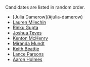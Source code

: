 

Candidates are listed in random order.


- <div class=cname>[Julia Damerow](#julia-damerow)</div>
- [Lauren Milechin](#lauren-milechin) 
- [Rinku Gupta](#rinku-gupta)
- [Joshua Teves](#joshua-teves)
- [Kenton McHenry](#kenton-mchenry)
- [Miranda Mundt](#miranda-mundt)
- [Keith Beattie](#keith-beattie)
- [Lance Parsons](#lance-parsons)
- [Aaron Holmes](#aaron-holmes)



